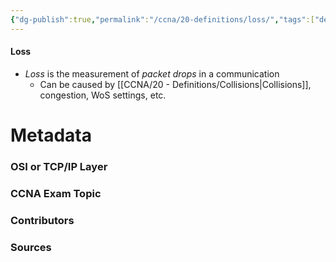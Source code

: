 ```yaml
---
{"dg-publish":true,"permalink":"/ccna/20-definitions/loss/","tags":["defs_ccna"]}
---
```


#### Loss
- *Loss* is the measurement of *packet drops* in a communication
	- Can be caused by [[CCNA/20 - Definitions/Collisions\|Collisions]], congestion, WoS settings, etc.







# Metadata
### OSI or TCP/IP Layer

### CCNA Exam Topic

### Contributors

### Sources

